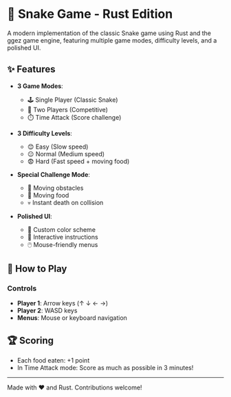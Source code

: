 # 🐍 Snake Game - Rust Edition

A modern implementation of the classic Snake game using Rust and the ggez game engine, featuring multiple game modes, difficulty levels, and a polished UI.

## ✨ Features

- **3 Game Modes**:
  - 🕹️ Single Player (Classic Snake)
  - 👥 Two Players (Competitive)
  - ⏱️ Time Attack (Score challenge)
  
- **3 Difficulty Levels**:
  - 😊 Easy (Slow speed)
  - 😐 Normal (Medium speed)
  - 😨 Hard (Fast speed + moving food)

- **Special Challenge Mode**:
  - 🚧 Moving obstacles
  - 🍎 Moving food
  - 💀 Instant death on collision

- **Polished UI**:
  - 🎨 Custom color scheme
  - 📖 Interactive instructions
  - 🖱️ Mouse-friendly menus

## 🚀 How to Play

### Controls
- **Player 1**: Arrow keys (↑ ↓ ← →)
- **Player 2**: WASD keys
- **Menus**: Mouse or keyboard navigation

## 🏆 Scoring
- Each food eaten: +1 point
- In Time Attack mode: Score as much as possible in 3 minutes!

---

Made with ❤️ and Rust. Contributions welcome!
